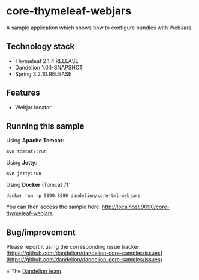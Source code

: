 core-thymeleaf-webjars
=================================================================

A sample application which shows how to configure bundles with WebJars.

## Technology stack

 - Thymeleaf 2.1.4.RELEASE
 - Dandelion 1.0.1-SNAPSHOT
 - Spring 3.2.10.RELEASE

## Features
		
 - Webjar locator

## Running this sample

Using __Apache Tomcat__:

    mvn tomcat7:run

Using __Jetty__:

    mvn jetty:run

Using __Docker__ (Tomcat 7):

    docker run -p 9090:8080 dandelion/core-tml-webjars

You can then access the sample here: [http://localhost:9090/core-thymeleaf-webjars](http://localhost:9090/core-thymeleaf-webjars)

## Bug/improvement

Please report it using the corresponding issue tracker: [https://github.com/dandelion/dandelion-core-samples/issues](https://github.com/dandelion/dandelion-core-samples/issues)

=
The [Dandelion team](http://dandelion.github.io/team/).